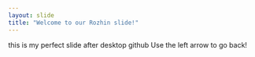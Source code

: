 ```yaml
---
layout: slide
title: "Welcome to our Rozhin slide!"
---
```

this is my perfect slide after desktop github
Use the left arrow to go back!
